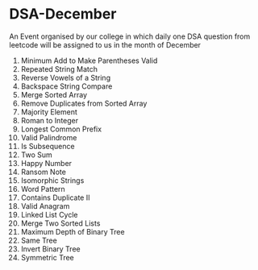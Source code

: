 # DSA-December
An Event organised by our college in which daily one DSA question from leetcode will be assigned to us in the month of December 
1. Minimum Add to Make Parentheses Valid
2. Repeated String Match
3. Reverse Vowels of a String
4. Backspace String Compare
5. Merge Sorted Array
6. Remove Duplicates from Sorted Array
7. Majority Element
8. Roman to Integer
9. Longest Common Prefix
10. Valid Palindrome
11. Is Subsequence
12. Two Sum
13. Happy Number
14. Ransom Note
15. Isomorphic Strings
16. Word Pattern
17. Contains Duplicate II
18. Valid Anagram
19. Linked List Cycle
20. Merge Two Sorted Lists
21. Maximum Depth of Binary Tree
23. Same Tree
24. Invert Binary Tree
25. Symmetric Tree
